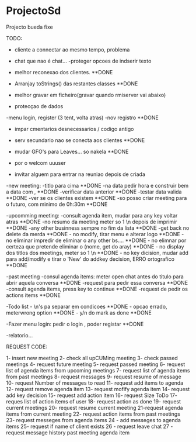 ProjectoSd
==========

Projecto bueda fixe


TODO:

- cliente a connectar ao mesmo tempo, problema
- chat que nao é chat...
-proteger opcoes de indserir texto

- melhor reconexao dos clientes. **DONE
- Arranjay toStrings() das restantes classes **DONE
- melhor gravar em ficheiro(gravar quando rmiserver vai abaixo)
- protecçao de dados

-menu login, register (3 tent, volta atras)
-nov registro   **DONE
- impar cmentarios desnecessarios / codigo antigo

- serv secundario nao se conecta aos clientes **DONE
- mudar GFO's para Leaves... so nakela **DONE
- por o welcom uuuser
- invitar alguem para entrar na reuniao depois de criada

-new meeting:       -titlo para cima  **DONE
                    -na data pedir hora e construir bem a data com , **DONE
                    -verificar data anterior **DONE
                    -testar data valida **DONE
                    -ver se os clientes existem **DONE
                    -so posso criar meeting para o futuro, com minimo de 0h:30m **DONE
                    
-upcomming meeting: -consult agenda item, mudar para any key voltar atras **DONE
                    -no resumo da meeting meter so 1 \n depois de imprimir **DONE
                    -any other businness sempre no fim da lista **DONE
                    -get back no delete da merda **DONE
                    - no modify, tirar menu e alterar logo **DONE
                    - no eliminar impredir de eliminar o any other bs.... **DONE
                    - no elimnar por certeza que pretende eliminar o (nome, get do aray) **DONE
                    - no display dos titlos dos meetings, meter so 1 \n **DONE
                    - no key dicision, mudar add para add/modify e tirar
                        o 'New' do addkey decision, ERRO ortografico **DONE

-past meeting       -consul agenda items: meter open chat antes do titulo para abrir aquela conversa **DONE
                    -request para pedir essa conversa **DONE
                    -consult agenda items, press key to continue **DONE
                    -request de pedir os actions items **DONE

-Todo list          - \n's pa separar em condicoes **DONE
                    - opcao errado, meterwrong option **DONE
                    - y/n do mark as done **DONE

-Fazer menu login: pedir o login , poder registar **DONE

-relatorio...





REQUEST CODE:


1- insert new meeting
2- check all upCUMing meeting
3- check passed meetings
4- request future meeting
5- request passed meeting
6- request list of agenda items from upcoming meetings
7- request list of agenda items from past meetings
8- request messages
9- request resume of message
10- request Number of messages to read
11- request add items to agenda
12- request remove agenda item
13- request mofify agenda item
14- request add key decision
15- request add action item
16- request Size ToDo
17- reques list of action items of user
18- request action as done
19- request current meetings
20- request resume current meeting
21-request agenda items from current meeting
22- request action items from past meetings
23- request messeges from agenda items
24 - add messeges to agenda items
25- request if name of client exists
26 - request leave chat
27 - request message history past meeting agenda item